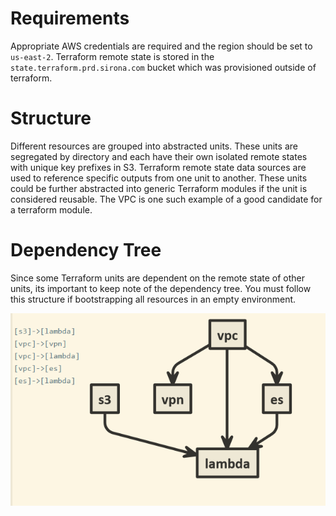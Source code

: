 # Requirements

Appropriate AWS credentials are required and the region should be set to `us-east-2`. Terraform remote state is stored in the `state.terraform.prd.sirona.com` bucket which was provisioned outside of terraform.

# Structure

Different resources are grouped into abstracted units. These units are segregated by directory and each have their own isolated remote states with unique key prefixes in S3. Terraform remote state data sources are used to reference specific outputs from one unit to another. These units could be further abstracted into generic Terraform modules if the unit is considered reusable. The VPC is one such example of a good candidate for a terraform module.

# Dependency Tree

Since some Terraform units are dependent on the remote state of other units, its important to keep note of the dependency tree. You must follow this structure if bootstrapping all resources in an empty environment.

![Dependency Tree](tree.png)
